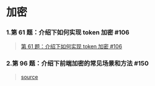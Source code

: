 # 加密

### 1.第 61 题：介绍下如何实现 token 加密 #106

> [第 61 题：介绍下如何实现 token 加密 #106](https://github.com/Advanced-Frontend/Daily-Interview-Question/issues/106)

### 2.第 96 题：介绍下前端加密的常见场景和方法 #150

> [source](https://github.com/Advanced-Frontend/Daily-Interview-Question/issues/150)
